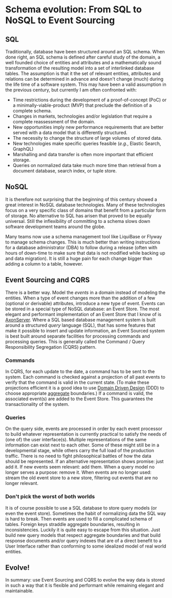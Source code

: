 # Schema evolution: From SQL to NoSQL to Event Sourcing

## SQL

Traditionally, database have been structured around an SQL schema. When done right, an SQL schema is defined after careful study of the domain, a well founded choice of entities and attributes and a mathematically sound transformation of the resulting model into a set of interlinked database tables. The assumption is that it the set of relevant entities, attributes and relations can be determined in advance and doesn't change (much) during the life time of a software system. This may have been a valid assumption in the previous century, but currently I am often confronted with:
* Time restrictions during the development of a proof-of-concept (PoC) or a minimally-viable-product (MVP) that preclude the definition of a complete schema.
* Changes in markets, technologies and/or legislation that require a complete reassessment of the domain.
* New opportunities imply new performance requirements that are better served with a data model that is differently structured.
* The necessity to change the structure of large volumes of stored data.
* New technologies make specific queries feasible (_e.g._, Elastic Search, GraphQL)
* Marshalling and data transfer is often more important that efficient storage.
* Queries on normalized data take much more time than retrieval from a document database, search index, or tuple store.

## NoSQL

It is therefore not surprising that the beginning of this century showed a great interest in NoSQL database technologies. Many of these technologies focus on a very specific class of domains that benefit from a particular form of storage. No alternative to SQL has arisen that proved to be equally universal. Still the inflexibility of committing to a schema slows down software development teams around the globe.

Many teams now use a schema management tool like LiquiBase or Flyway to manage schema changes. This is much better than writing instructions for a database administrator (DBA) to follow during a release (often with hours of down-time to make sure that data is not modified while backing up and data migration). It is still a huge pain for each change bigger than adding a column to a table, however.

##  Event Sourcing and CQRS

There is a better way. Model the _events_ in a domain instead of modeling the entities. When a type of event changes more than the addition of a few (optional or derivable) attributes, introduce a new type of event. Events can be stored in a special type of NoSQL database: an Event Store. The most elegant and performant implementation of an Event Store that I know of is [AxonServer](https://axoniq.io/product-overview/axon-server). Where a SQL based database management system is built around a structured _query_ language (SQL), that has some features that make it possible to insert and update information, an Event Sourced system is best built around separate facilities for processing commands and processing queries. This is generally called the Command / Query Responsibility Segregation (CQRS) pattern.

### Commands

In CQRS, for each update to the date, a command has to be sent to the system. Each command is checked against a projection of all past events to verify that the command is valid in the current state. (To make these projections efficient it is a good idea to use [Domain Driven Design](https://dddcommunity.org/) (DDD) to choose appropriate [aggregate](https://martinfowler.com/bliki/DDD_Aggregate.html) boundaries.) If a command is valid, the associated event(s) are added to the Event Store. This guarantees the transactionality of the system.

### Queries

On the query side, events are processed in order by each event processor to build whatever representation is currently practical to satisfy the needs of (one of) the user interface(s). Multiple representations of the same information can exist next to each other. Some of these might still be in a developmental stage, while others carry the full load of the production traffic. There is no need to fight philosophical battles of how the data should be represented. If an alternative representation shows promise: just add it. If new events seem relevant: add them. When a query model no longer serves a purpose: remove it. When events are no longer used: stream the old event store to a new store, filtering out events that are no longer relevant.

### Don't pick the worst of both worlds

It is of course possible to use a SQL database to store query models (or even the event store). Sometimes the habit of normalizing data the SQL way is hard to break. Then events are used to fill a complicated schema of tables. Foreign keys straddle aggregate boundaries, resulting in inconsistencies. Luckily it is quite easy to escape from this situation. Just build new query models that respect aggregate boundaries and that build response documents and/or query indexes that are of a direct benefit to a User Interface rather than conforming to some idealized model of real world entities.

## Evolve!

In summary: use Event Sourcing and CQRS to evolve the way data is stored in such a way that it is flexible and performant while remaining elegant and maintainable.
